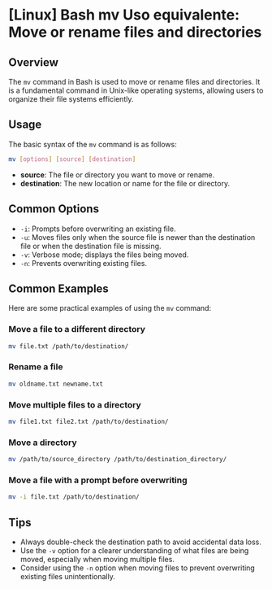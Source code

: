 # [Linux] Bash mv Uso equivalente: Move or rename files and directories

## Overview
The `mv` command in Bash is used to move or rename files and directories. It is a fundamental command in Unix-like operating systems, allowing users to organize their file systems efficiently.

## Usage
The basic syntax of the `mv` command is as follows:

```bash
mv [options] [source] [destination]
```

- **source**: The file or directory you want to move or rename.
- **destination**: The new location or name for the file or directory.

## Common Options
- `-i`: Prompts before overwriting an existing file.
- `-u`: Moves files only when the source file is newer than the destination file or when the destination file is missing.
- `-v`: Verbose mode; displays the files being moved.
- `-n`: Prevents overwriting existing files.

## Common Examples
Here are some practical examples of using the `mv` command:

### Move a file to a different directory
```bash
mv file.txt /path/to/destination/
```

### Rename a file
```bash
mv oldname.txt newname.txt
```

### Move multiple files to a directory
```bash
mv file1.txt file2.txt /path/to/destination/
```

### Move a directory
```bash
mv /path/to/source_directory /path/to/destination_directory/
```

### Move a file with a prompt before overwriting
```bash
mv -i file.txt /path/to/destination/
```

## Tips
- Always double-check the destination path to avoid accidental data loss.
- Use the `-v` option for a clearer understanding of what files are being moved, especially when moving multiple files.
- Consider using the `-n` option when moving files to prevent overwriting existing files unintentionally.